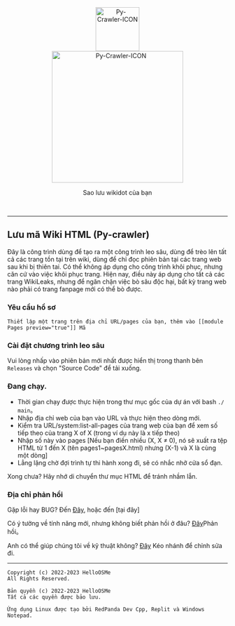 <div class="center" align="center">
  <a href="#">
    <img alt="Py-Crawler-ICON" src="https://rmlsdisk.wikidot.com/local--files/file:github/Pyc" width="100px">
  </a><br/>
  <img alt="Py-Crawler-ICON" src="https://rmlsdisk.wikidot.com/local--files/file:github/pyctext.png" width="300px">
  <p>Sao lưu wikidot của bạn</p>
  <img alt="" src="https://img.shields.io/github/license/Remelens/WD-crawler">&nbsp;&nbsp;<img alt="" src="https://img.shields.io/github/v/release/Remelens/WD-Crawler?include_prereleases">&nbsp;&nbsp;<img alt="" src="https://img.shields.io/github/stars/Remelens/WD-crawler">
</div>

----------

## Lưu mã Wiki HTML (Py-crawler)

Đây là công trình dùng để tạo ra một công trình leo sâu, dùng để trèo lên tất cả các trang tồn tại trên wiki, dùng để chỉ đọc phiên bản tại các trang web sau khi bị thiên tai. 
Có thể không áp dụng cho công trình khôi phục, nhưng căn cứ vào việc khôi phục trang. 
Hiện nay, điều này áp dụng cho tất cả các trang WikiLeaks, nhưng để ngăn chặn việc bò sâu độc hại, bất kỳ trang web nào phải có trang fanpage mới có thể bò được.

### **Yêu cầu hồ sơ**

```
Thiết lập một trang trên địa chỉ URL/pages của bạn, thêm vào [[module Pages preview="true"]] Mã
```

### **Cài đặt chương trình leo sâu**
Vui lòng nhấp vào phiên bản mới nhất được hiển thị trong thanh bên `Releases` và chọn "Source Code" để tải xuống.

### **Đang chạy.**
* Thời gian chạy được thực hiện trong thư mục gốc của dự án với bash `./ main`。
* Nhập địa chỉ web của bạn vào URL và thực hiện theo dòng mới.
* Kiểm tra URL/system:list-all-pages của trang web của bạn để xem số tiếp theo của trang X of X (trong ví dụ này là x tiếp theo)
* Nhập số này vào pages [Nếu bạn điền nhiều (X, X ≠ 0), nó sẽ xuất ra tệp HTML từ 1 đến X (tên pages1~pagesX.html) nhưng (X-1) và X là cùng một dòng]
* Lẳng lặng chờ đợi trình tự thi hành xong đi, sẽ có nhắc nhở cửa sổ đạn.

Xong chưa? Hãy nhớ di chuyển thư mục HTML để tránh nhầm lẫn.

### **Địa chỉ phản hồi**
Gặp lỗi hay BUG? 
Đến [Đây](https://github.com/Remelens/WD-crawler/issues), hoặc đến [tại đây]

Có ý tưởng về tính năng mới, nhưng không biết phản hồi ở đâu? [Đây](https://github.com/Remelens/WD-crawler/issues)Phản hồi。

Anh có thể giúp chúng tôi về kỹ thuật không? [Đây](https://github.com/Remelens/WD-crawler/fork) Kéo nhánh để chỉnh sửa đi.

----------

```
Copyright (c) 2022-2023 HelloOSMe
All Rights Reserved.

Bản quyền (c) 2022-2023 HelloOSMe
Tất cả các quyền được bảo lưu.

Ứng dụng Linux được tạo bởi RedPanda Dev Cpp, Replit và Windows Notepad.
```
